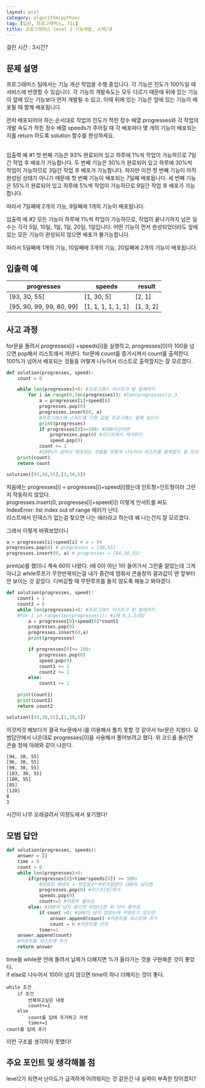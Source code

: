 ```yaml
---
layout: post
category: algorithm(python)
tag: [입문, 프로그래머스, TIL]
title: 프로그래머스 level 2 기능개발, 스택/큐
---
```

걸린 시간 : 3시간?
## 문제 설명

프로그래머스 팀에서는 기능 개선 작업을 수행 중입니다. 각 기능은 진도가 100%일 때 서비스에 반영할 수 있습니다. 각 기능의 개발속도는 모두 다르기 때문에 뒤에 있는 기능이 앞에 있는 기능보다 먼저 개발될 수 있고, 이때 뒤에 있는 기능은 앞에 있는 기능이 배포될 때 함께 배포됩니다.

먼저 배포되어야 하는 순서대로 작업의 진도가 적힌 정수 배열 progresses와 각 작업의 개발 속도가 적힌 정수 배열 speeds가 주어질 때 각 배포마다 몇 개의 기능이 배포되는지를 return 하도록 solution 함수를 완성하세요.
<br><br>

입출력 예 #1
첫 번째 기능은 93% 완료되어 있고 하루에 1%씩 작업이 가능하므로 7일간 작업 후 배포가 가능합니다.
두 번째 기능은 30%가 완료되어 있고 하루에 30%씩 작업이 가능하므로 3일간 작업 후 배포가 가능합니다. 하지만 이전 첫 번째 기능이 아직 완성된 상태가 아니기 때문에 첫 번째 기능이 배포되는 7일째 배포됩니다.
세 번째 기능은 55%가 완료되어 있고 하루에 5%씩 작업이 가능하므로 9일간 작업 후 배포가 가능합니다.

따라서 7일째에 2개의 기능, 9일째에 1개의 기능이 배포됩니다.

입출력 예 #2
모든 기능이 하루에 1%씩 작업이 가능하므로, 작업이 끝나기까지 남은 일수는 각각 5일, 10일, 1일, 1일, 20일, 1일입니다. 어떤 기능이 먼저 완성되었더라도 앞에 있는 모든 기능이 완성되지 않으면 배포가 불가능합니다.

따라서 5일째에 1개의 기능, 10일째에 3개의 기능, 20일째에 2개의 기능이 배포됩니다.

## 입출력 예

<table>
  <thead>
    <tr>
      <th>progresses</th>
      <th>speeds</th>
      <th>result</th>
    </tr>
  </thead>
  <tbody>
    <tr>
      <td>[93, 30, 55]</td>
      <td>[1, 30, 5]</td>
      <td>[2, 1]</td>
    </tr>
    <tr>
      <td>[95, 90, 99, 99, 80, 99]</td>
      <td>[1, 1, 1, 1, 1, 1]	</td>
      <td>[1, 3, 2]</td>
    </tr>
  </tbody>
</table>

## 사고 과정

for문을 돌려서 progresses\[i] +speeds\[i]을 실행하고, progresses\[0]이 100을 넘으면 pop해서 리스트에서 꺼낸다.
for문에 count를 증가시켜서 count를 출력한다.  
100%가 넘어서 배포되는 것들을 어떻게 나누어서 리스트로 출력할지는 잘 모르겠다.

```python
def solution(progresses, speed):
    count = 0

    while len(progresses)>0: #프로그래스 리스트가 텅 빌때까지
        for i in range(0,len(progresses)): #len(progresses)는 3
            a = progresses[i]+speed[i]
            progresses.pop(0)
            progresses.insert(0, a) 
            #프로그레스에 스피드를 더한 값을 프로그레스 앞에 넣는다
            print(progresses)
            if progresses[0]>=100: #100이상이면 
                progresses.pop(0) #리스트에서 제거한다
                speed.pop(0)            
            count += 1
            #100%가 넘어서 배포되는 것들을 어떻게 나누어서 리스트를 출력할지 잘 모르겠다.
    print(count)
    return count

solution([93,30,55],[1,30,5])
```
처음에는 progresses\[i] = progresses\[i]+speed\[i]했는데 인트형=인트형이라 그런지 작동하지 않았다.  
progresses.insert(0, progresses\[i]+speed\[i]) 이렇게 인서트를 써도   
IndexError: list index out of range 에러가 난다.  
리스트에서 인덱스가 없는걸 찾으면 나는 에러라고 하는데 왜 나는건지 잘 모르겠다.  

그래서 이렇게 바꿔보았더니 
```python
a = progresses[i]+speed[i] # a = 94 
progresses.pop(0) # progresses = [30,55]
progresses.insert(0, a) # progresses = [94,30,55]
```
print(a)를 했더니 계속 60이 나왔다. i에 0이 아닌 1이 들어가서 그런줄 알았는데 그게 아니고 while루프가 무한반복되는걸 내가 중간에 멈춰서 콘솔창의 결과값이 맨 앞부터 안 보이는 것 같았다. 디버깅할 때 무한루프를 돌지 않도록 해놓고 봐야겠다.

```python
def solution(progresses, speed):
    count1 = 1
    count2 = 0
    while len(progresses)>0: #프로그래스 리스트가 텅 빌때까지
    #for i in range(len(progresses)): #i에 0,1,2대입
        a = progresses[0]+speed[0]*count1
        progresses.pop(0)
        progresses.insert(0,a)
        print(progresses)

        if progresses[0]>= 100:
            progresses.pop(0)
            speed.pop(0)
            count1 += 1
            count2 += 1
        else:
            count1 += 1
    
    print(count1)
    print(count2)
    return count2

solution([93,30,55],[1,30,5])
```

이것저것 해보다가 결국 for문에서 i를 이용해서 풀지 못할 것 같아서 for문은 지웠다. 모범답안에서 나온대로 progresses\[0]을 사용해서 풀어보려고 했다.
위 코드를 돌리면 콘솔 창에 아래와 같이 나온다.

```bash
[94, 30, 55]
[96, 30, 55]
[99, 30, 55]
[103, 30, 55]
[180, 55]
[85]
[120]
8
3
```

시간이 너무 오래걸려서 이정도에서 포기했다!

## 모범 답안

```python
def solution(progresses, speeds):
    answer = []
    time = 0
    count = 0
    while len(progresses)>0:
        if(progresses[0]+time*speeds[0]) >= 100:
            #완료된 퍼센트 + 작업일수*하루작업량이 100이 넘으면
            progresses.pop(0) #리스트[0]제거
            speeds.pop(0)
            count+=1 #카운트 올라감
        else: #100이 넘지 않으면 타임+1한 뒤 다시 돌아감
            if count >0: #100이 넘지 않았는데 카운트가 있으면
                answer.append(count) #카운트를 리스트에 추가
                count = 0 #카운트를 리셋
            time+=1
    answer.append(count)
    #카운트를 리스트에 추가
    return answer
```

time을 while문 안에 돌려서 날짜가 더해지면 %가 올라가는 것을 구현해준 것이 좋았다.  
if else로 나누어서 100이 넘지 않으면 time이 하나 더해지는 것이 좋다.  

```
while 조건
    if 조건 
        반복하고싶은 내용
        count+=1 
    else
        count를 답에 추가하고 리셋
        time+=1
count를 답에 추가
```

이런 구조를 생각하지 못했다!

## 주요 포인트 및 생각해볼 점

level2가 되면서 난이도가 급격하게 어려워지는 것 같은건 내 실력이 부족한 탓이겠지?